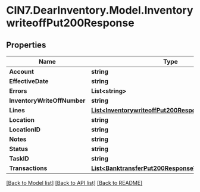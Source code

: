 # CIN7.DearInventory.Model.InventorywriteoffPut200Response

## Properties

| Name                        | Type                                                                                                          | Description | Notes      |
| --------------------------- | ------------------------------------------------------------------------------------------------------------- | ----------- | ---------- |
| **Account**                 | **string**                                                                                                    |             | [optional] |
| **EffectiveDate**           | **string**                                                                                                    |             | [optional] |
| **Errors**                  | **List&lt;string&gt;**                                                                                        |             | [optional] |
| **InventoryWriteOffNumber** | **string**                                                                                                    |             | [optional] |
| **Lines**                   | [**List&lt;InventorywriteoffPut200ResponseLinesInner&gt;**](InventorywriteoffPut200ResponseLinesInner.md)     |             | [optional] |
| **Location**                | **string**                                                                                                    |             | [optional] |
| **LocationID**              | **string**                                                                                                    |             | [optional] |
| **Notes**                   | **string**                                                                                                    |             | [optional] |
| **Status**                  | **string**                                                                                                    |             | [optional] |
| **TaskID**                  | **string**                                                                                                    |             | [optional] |
| **Transactions**            | [**List&lt;BanktransferPut200ResponseTransactionsInner&gt;**](BanktransferPut200ResponseTransactionsInner.md) |             | [optional] |

[[Back to Model list]](../README.md#documentation-for-models) [[Back to API list]](../README.md#documentation-for-api-endpoints) [[Back to README]](../README.md)
